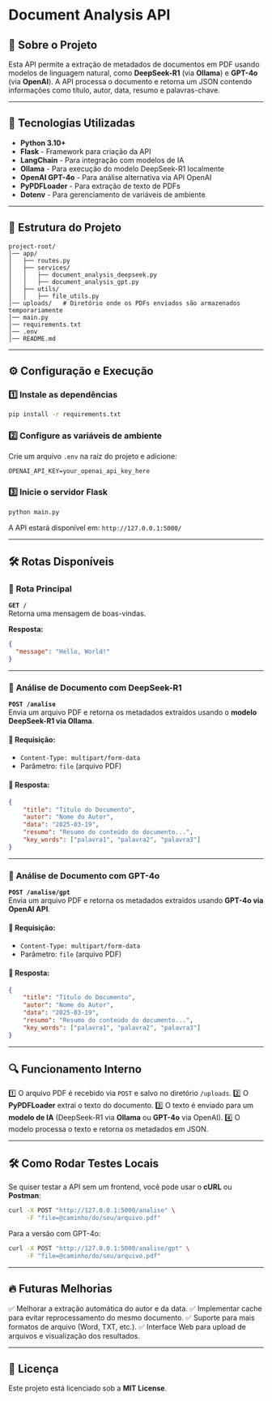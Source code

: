 # Document Analysis API

## 📌 Sobre o Projeto

Esta API permite a extração de metadados de documentos em PDF usando modelos de linguagem natural, como **DeepSeek-R1** (via **Ollama**) e **GPT-4o** (via **OpenAI**). A API processa o documento e retorna um JSON contendo informações como título, autor, data, resumo e palavras-chave.

---

## 🚀 Tecnologias Utilizadas

- **Python 3.10+**
- **Flask** - Framework para criação da API
- **LangChain** - Para integração com modelos de IA
- **Ollama** - Para execução do modelo DeepSeek-R1 localmente
- **OpenAI GPT-4o** - Para análise alternativa via API OpenAI
- **PyPDFLoader** - Para extração de texto de PDFs
- **Dotenv** - Para gerenciamento de variáveis de ambiente

---

## 📂 Estrutura do Projeto
```
project-root/
│── app/
│   ├── routes.py
│   ├── services/
│   │   ├── document_analysis_deepseek.py
│   │   ├── document_analysis_gpt.py
│   ├── utils/
│   │   ├── file_utils.py
│── uploads/   # Diretório onde os PDFs enviados são armazenados temporariamente
│── main.py
│── requirements.txt
│── .env
│── README.md
```

---

## ⚙️ Configuração e Execução

### 1️⃣ Instale as dependências
```sh
pip install -r requirements.txt
```

### 2️⃣ Configure as variáveis de ambiente
Crie um arquivo `.env` na raiz do projeto e adicione:
```
OPENAI_API_KEY=your_openai_api_key_here
```

### 3️⃣ Inicie o servidor Flask
```sh
python main.py
```

A API estará disponível em: `http://127.0.0.1:5000/`

---

## 🛠️ Rotas Disponíveis

### 📌 **Rota Principal**
**`GET /`**  
Retorna uma mensagem de boas-vindas.

**Resposta:**
```json
{
  "message": "Hello, World!"
}
```

---

### 📌 **Análise de Documento com DeepSeek-R1**
**`POST /analise`**  
Envia um arquivo PDF e retorna os metadados extraídos usando o **modelo DeepSeek-R1 via Ollama**.

#### 📌 **Requisição:**
- `Content-Type: multipart/form-data`
- Parâmetro: `file` (arquivo PDF)

#### 📌 **Resposta:**
```json
{
    "title": "Título do Documento",
    "autor": "Nome do Autor",
    "data": "2025-03-19",
    "resumo": "Resumo do conteúdo do documento...",
    "key_words": ["palavra1", "palavra2", "palavra3"]
}
```

---

### 📌 **Análise de Documento com GPT-4o**
**`POST /analise/gpt`**  
Envia um arquivo PDF e retorna os metadados extraídos usando **GPT-4o via OpenAI API**.

#### 📌 **Requisição:**
- `Content-Type: multipart/form-data`
- Parâmetro: `file` (arquivo PDF)

#### 📌 **Resposta:**
```json
{
    "title": "Título do Documento",
    "autor": "Nome do Autor",
    "data": "2025-03-19",
    "resumo": "Resumo do conteúdo do documento...",
    "key_words": ["palavra1", "palavra2", "palavra3"]
}
```

---

## 🔍 Funcionamento Interno

1️⃣ O arquivo PDF é recebido via `POST` e salvo no diretório `/uploads`.
2️⃣ O **PyPDFLoader** extrai o texto do documento.
3️⃣ O texto é enviado para um **modelo de IA** (DeepSeek-R1 via **Ollama** ou **GPT-4o** via OpenAI).
4️⃣ O modelo processa o texto e retorna os metadados em JSON.

---

## 🛠️ Como Rodar Testes Locais

Se quiser testar a API sem um frontend, você pode usar o **cURL** ou **Postman**:

```sh
curl -X POST "http://127.0.0.1:5000/analise" \
     -F "file=@caminho/do/seu/arquivo.pdf"
```

Para a versão com GPT-4o:
```sh
curl -X POST "http://127.0.0.1:5000/analise/gpt" \
     -F "file=@caminho/do/seu/arquivo.pdf"
```

---

## 🔥 Futuras Melhorias
✅ Melhorar a extração automática do autor e da data.
✅ Implementar cache para evitar reprocessamento do mesmo documento.
✅ Suporte para mais formatos de arquivo (Word, TXT, etc.).
✅ Interface Web para upload de arquivos e visualização dos resultados.

---

## 📄 Licença
Este projeto está licenciado sob a **MIT License**.


